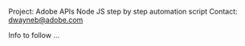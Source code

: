 Project: Adobe APIs Node JS step by step automation script
Contact: dwayneb@adobe.com

Info to follow ...
